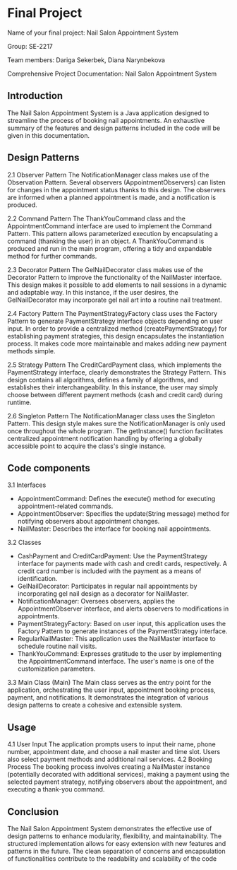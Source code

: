 # Final Project

Name of your final project: Nail Salon Appointment System

Group: SE-2217

Team members: Dariga Sekerbek, Diana Narynbekova

Comprehensive Project Documentation: Nail Salon Appointment System

## Introduction
The Nail Salon Appointment System is a Java application designed to streamline the process of booking nail appointments. An exhaustive summary of the features and design patterns included in the code will be given in this documentation.

## Design Patterns
   
2.1 Observer Pattern
The NotificationManager class makes use of the Observation Pattern. Several observers (AppointmentObservers) can listen for changes in the appointment status thanks to this design. The observers are informed when a planned appointment is made, and a notification is produced.

2.2 Command Pattern
The ThankYouCommand class and the AppointmentCommand interface are used to implement the Command Pattern. This pattern allows parameterized execution by encapsulating a command (thanking the user) in an object. A ThankYouCommand is produced and run in the main program, offering a tidy and expandable method for further commands.

2.3 Decorator Pattern
The GelNailDecorator class makes use of the Decorator Pattern to improve the functionality of the NailMaster interface. This design makes it possible to add elements to nail sessions in a dynamic and adaptable way. In this instance, if the user desires, the GelNailDecorator may incorporate gel nail art into a routine nail treatment.

2.4 Factory Pattern
The PaymentStrategyFactory class uses the Factory Pattern to generate PaymentStrategy interface objects depending on user input. In order to provide a centralized method (createPaymentStrategy) for establishing payment strategies, this design encapsulates the instantiation process. It makes code more maintainable and makes adding new payment methods simple.

2.5 Strategy Pattern
The CreditCardPayment class, which implements the PaymentStrategy interface, clearly demonstrates the Strategy Pattern. This design contains all algorithms, defines a family of algorithms, and establishes their interchangeability. In this instance, the user may simply choose between different payment methods (cash and credit card) during runtime.

2.6 Singleton Pattern
The NotificationManager class uses the Singleton Pattern. This design style makes sure the NotificationManager is only used once throughout the whole program. The getInstance() function facilitates centralized appointment notification handling by offering a globally accessible point to acquire the class's single instance.

## Code components

3.1 Interfaces
- AppointmentCommand: Defines the execute() method for executing appointment-related commands.
- AppointmentObserver: Specifies the update(String message) method for notifying observers about appointment changes.
- NailMaster: Describes the interface for booking nail appointments.

3.2 Classes
- CashPayment and CreditCardPayment: Use the PaymentStrategy interface for payments made with cash and credit cards, respectively. A credit card number is included with the payment as a means of identification.
- GelNailDecorator: Participates in regular nail appointments by incorporating gel nail design as a decorator for NailMaster.
- NotificationManager: Oversees observers, applies the AppointmentObserver interface, and alerts observers to modifications in appointments.
- PaymentStrategyFactory: Based on user input, this application uses the Factory Pattern to generate instances of the PaymentStrategy interface.
- RegularNailMaster: This application uses the NailMaster interface to schedule routine nail visits.
- ThankYouCommand: Expresses gratitude to the user by implementing the AppointmentCommand interface. The user's name is one of the customization parameters.

3.3 Main Class (Main)
The Main class serves as the entry point for the application, orchestrating the user input, appointment booking process, payment, and notifications. It demonstrates the integration of various design patterns to create a cohesive and extensible system.

## Usage
4.1 User Input
The application prompts users to input their name, phone number, appointment date, and choose a nail master and time slot. Users also select payment methods and additional nail services.
4.2 Booking Process
The booking process involves creating a NailMaster instance (potentially decorated with additional services), making a payment using the selected payment strategy, notifying observers about the appointment, and executing a thank-you command.

## Conclusion
The Nail Salon Appointment System demonstrates the effective use of design patterns to enhance modularity, flexibility, and maintainability. The structured implementation allows for easy extension with new features and patterns in the future. The clean separation of concerns and encapsulation of functionalities contribute to the readability and scalability of the code

